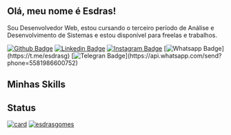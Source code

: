 ## Olá, meu nome é Esdras!


Sou Desenvolvedor Web, estou cursando o terceiro período de Análise e Desenvolvimento de Sistemas e estou disponível para freelas e trabalhos.

[![Github Badge](https://img.shields.io/badge/-Github-000?style=flat-square&logo=Github&logoColor=white&link=https://github.com/esdrasgomes)](https://github.com/esdrasgomes)
[![Linkedin Badge](https://img.shields.io/badge/-Linkedin-blue?style=flat-square&logo=Linkedin&logoColor=white&link=https://www.linkedin.com/in/esdras-gomes/)](https://www.linkedin.com/in/esdras-gomes/)
[![Instagram Badge](https://img.shields.io/badge/-Instagram-E14C75?style=flat-square&labelColor=E14C75&logo=Instagram&logoColor=white&link=https://instagram.com/eg_developer)](https://instagram.com/eg_developer)
[![Whatsapp Badge](https://img.shields.io/badge/-WhatsApp-25d366?style=flat-square&labelColor=25d366&logo=whatsapp&logoColor=white&link=https://t.me/esdrasg")](https://t.me/esdrasg)
[![Telegran Badge](https://img.shields.io/badge/Telegram-2CA5E0?style=flat-square&logo=telegram&logoColor=whitee&link=https://api.whatsapp.com/send?phone=5581986600752")](https://api.whatsapp.com/send?phone=5581986600752)


## Minhas Skills

## Status
[![card](https://github-readme-stats.vercel.app/api?username=esdrasgomes&theme=default)](https://github.com/esdrasgomes/)
[![esdrasgomes](https://github-readme-stats.vercel.app/api/top-langs/?username=esdrasgomes&hide=html&layout=compact&theme=default)](https://github.com/esdrasgomes/)
